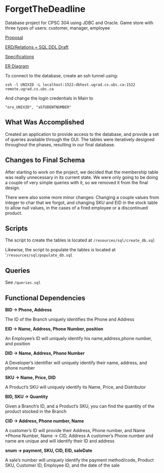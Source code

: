 # ForgetTheDeadline
Database project for CPSC 304 using JDBC and Oracle. 
Game store with three types of users: customer, manager, employee

[Proposal](https://docs.google.com/document/d/1jRus3NNavl_nG-SF4IYw8C5yOZpvsGORuIBG_94L5H8/edit#heading=h.fh6wsnxyoy1x)

[ERD/Relations + SQL DDL Draft](https://docs.google.com/document/d/1t7QMry3ubPheGd2jwYLlLljdpMoGy95Skcxa00zyEDM/edit?usp=sharing)

[Specifications](https://docs.google.com/document/d/17Hmr6atVv3qUQdcFeXA307YlfW4LnBfiLr5fSZowWrk/edit?usp=sharing)

[ER Diagram](https://www.gliffy.com/go/share/image/scuvjqj0fejiqt2ohga7.png?utm_medium=live-embed&utm_source=custom)

To connect to the database, create an ssh tunnel using:
```
ssh -l UNIXID -L localhost:1522:dbhost.ugrad.cs.ubc.ca:1522 remote.ugrad.cs.ubc.ca
```

And change the login credentials in Main to
```
"ora_UNIXID", "aSTUDENTNUMBER"
```


## What Was Accomplished
Created an application to provide access to the database, and provide a set of queries available through the GUI. The tables were iteratively designed throughout the phases, resulting in our final database. 


## Changes to Final Schema
After starting to work on the project, we decided that the membership table was really unnecessary in its current state. We were only going to be doing a couple of very simple queries with it, so we removed it from the final design.

There were also some more minor changes: Changing a couple values from integer to char that we forgot, and changing SKU and EID in the stock table to allow null values, in the cases of a fired employee or a discontinued product.

## Scripts
The script to create the tables is located at  `/resources/sql/create_db.sql`

Likewise, the script to populate the tables is located at '`/resources/sql/populate_db.sql`

## Queries
See `/queries.sql`

## Functional Dependencies
**BID → Phone, Address**

The ID of the Branch uniquely identifies the Phone and Address

**EID → Name, Address, Phone Number, position**

An Employee’s ID will uniquely identify his name,address,phone number, and position

**DID → Name, Address, Phone Number**

A Developer’s identifier will uniquely identify their name, address, and phone number

**SKU → Name, Price, DID**

A Product’s SKU will uniquely identify its Name, Price, and Distributor

**BID, SKU → Quantity**

Given a Branch’s ID, and a Product’s SKU, you can find the quantity of the product stocked in the Branch

**CID → Address, Phone number, Name**

A customer’s ID will provide their Address, Phone number, and Name
*Phone Number, Name → CID, Address
A customer’s Phone number and name are unique and will identify their ID and address

**snum → payment, SKU, CID, EID, saleDate**

A sale’s number will uniquely identify the payment method/code, Product SKU, Customer ID, Employee ID, and the date of the sale

